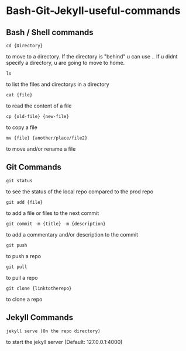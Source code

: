 # Bash-Git-Jekyll-useful-commands

## Bash / Shell commands

    cd {Directory}

to move to a directory. If the directory is "behind" u can use ..
If u didnt specify a directory, u are going to move to home.

    ls

to list the files and directorys in a directory

    cat {file}

to read the content of a file

    cp {old-file} {new-file}

to copy a file

    mv {file} {another/place/file2}

to move and/or rename a file

## Git Commands

    git status

to see the status of the local repo compared to the prod repo

    git add {file}

to add a file or files to the next commit

    git commit -m {title} -m {description}

to add a commentary and/or description to the commit

    git push

to push a repo

    git pull

to pull a repo

    git clone {linktotherepo}

to clone a repo

## Jekyll Commands

    jekyll serve (On the repo directory)

to start the jekyll server (Default: 127.0.0.1:4000)
